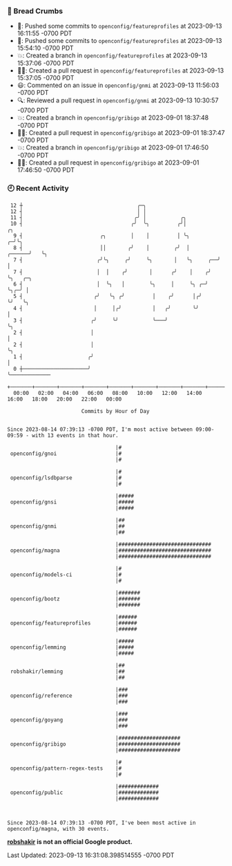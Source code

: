 ### 🍞 Bread Crumbs

 * 🚢: Pushed some commits to `openconfig/featureprofiles` at 2023-09-13 16:11:55 -0700 PDT
 * 🚢: Pushed some commits to `openconfig/featureprofiles` at 2023-09-13 15:54:10 -0700 PDT
 * 💥: Created a branch in `openconfig/featureprofiles` at 2023-09-13 15:37:06 -0700 PDT
 * ✍🏼: Created a pull request in `openconfig/featureprofiles` at 2023-09-13 15:37:05 -0700 PDT
 * 😃: Commented on an issue in `openconfig/gnmi` at 2023-09-13 11:56:03 -0700 PDT
 * 🔍: Reviewed a pull request in  `openconfig/gnmi` at 2023-09-13 10:30:57 -0700 PDT
 * 💥: Created a branch in `openconfig/gribigo` at 2023-09-01 18:37:48 -0700 PDT
 * ✍🏼: Created a pull request in `openconfig/gribigo` at 2023-09-01 18:37:47 -0700 PDT
 * 💥: Created a branch in `openconfig/gribigo` at 2023-09-01 17:46:50 -0700 PDT
 * ✍🏼: Created a pull request in `openconfig/gribigo` at 2023-09-01 17:46:50 -0700 PDT

### 🕘 Recent Activity
```
 12 ┼                                     ╭─╮
 12 ┤                                     │ │
 11 ┤                                    ╭╯ │           ╭╮
 10 ┤                                   ╭╯  ╰╮         ╭╯│                   ╭╮
  9 ┤                         ╭╮        │    │         │ ╰╮                ╭─╯╰╮
  8 ┤                         ││       ╭╯    │        ╭╯  │         ╭──────╯   ╰╮
  7 ┤                        ╭╯╰╮     ╭╯     ╰╮       │   ╰╮     ╭──╯           │
  7 ┤                        │  │    ╭╯       │      ╭╯    │    ╭╯              ╰╮   ╭─╮
  6 ┤                        │  ╰╮   │        ╰╮     │     ╰╮ ╭─╯                ╰╮╭─╯ │
  5 ┤                       ╭╯   ╰╮ ╭╯         │    ╭╯      │╭╯                   ╰╯   ╰╮
  4 ┤                       │     │╭╯          │   ╭╯       ╰╯                          │
  3 ┤                      ╭╯     ╰╯           ╰───╯                                    ╰╮
  2 ┤                      │                                                             │
  2 ┤                      │                                                             ╰╮
  1 ┤                     ╭╯                                                              │
  0 ┼─────────────────────╯                                                               ╰─────────────
    +───────+───────+───────+───────+───────+───────+───────+───────+───────+───────+───────+───────+────
  00:00   02:00   04:00   06:00   08:00   10:00   12:00   14:00   16:00   18:00   20:00   22:00   00:00   

						Commits by Hour of Day


Since 2023-08-14 07:39:13 -0700 PDT, I'm most active between 09:00-09:59 - with 13 events in that hour.

```



```
                                   |#
 openconfig/gnoi                   |#
                                   |#

                                   |#
 openconfig/lsdbparse              |#
                                   |#

                                   |#####
 openconfig/gnsi                   |#####
                                   |#####

                                   |##
 openconfig/gnmi                   |##
                                   |##

                                   |##############################
 openconfig/magna                  |##############################
                                   |##############################

                                   |#
 openconfig/models-ci              |#
                                   |#

                                   |#######
 openconfig/bootz                  |#######
                                   |#######

                                   |######
 openconfig/featureprofiles        |######
                                   |######

                                   |#####
 openconfig/lemming                |#####
                                   |#####

                                   |##
 robshakir/lemming                 |##
                                   |##

                                   |###
 openconfig/reference              |###
                                   |###

                                   |###
 openconfig/goyang                 |###
                                   |###

                                   |####################
 openconfig/gribigo                |####################
                                   |####################

                                   |#
 openconfig/pattern-regex-tests    |#
                                   |#

                                   |#############
 openconfig/public                 |#############
                                   |#############



Since 2023-08-14 07:39:13 -0700 PDT, I've been most active in openconfig/magna, with 30 events.

```
**[robshakir](mailto:robjs@google.com) is not an official Google product.**  


Last Updated: 2023-09-13 16:31:08.398514555 -0700 PDT

